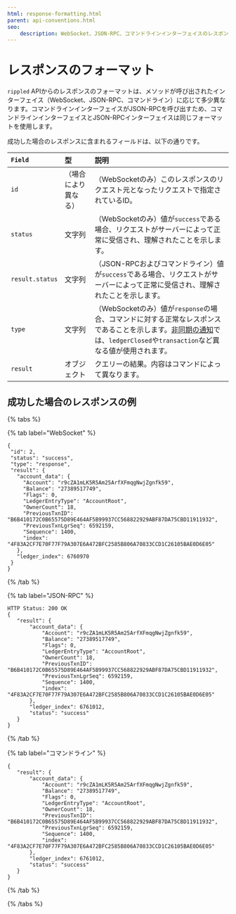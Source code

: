 ```yaml
---
html: response-formatting.html
parent: api-conventions.html
seo:
    description: WebSocket、JSON-RPC、コマンドラインインターフェイスのレスポンスのフォーマットとそのレスポンスに含まれるフィールド。
---
```

# レスポンスのフォーマット

`rippled` APIからのレスポンスのフォーマットは、メソッドが呼び出されたインターフェイス（WebSocket、JSON-RPC、コマンドライン）に応じて多少異なります。コマンドラインインターフェイスがJSON-RPCを呼び出すため、コマンドラインインターフェイスとJSON-RPCインターフェイスは同じフォーマットを使用します。

成功した場合のレスポンスに含まれるフィールドは、以下の通りです。

| `Field`         | 型     | 説明                                     |
|:----------------|:---------|:------------------------------------------------|
| `id`            | （場合により異なる） | （WebSocketのみ）このレスポンスのリクエスト元となったリクエストで指定されているID。 |
| `status`        | 文字列   | （WebSocketのみ）値が`success`である場合、リクエストがサーバーによって正常に受信され、理解されたことを示します。 |
| `result.status` | 文字列   | （JSON-RPCおよびコマンドライン）値が`success`である場合、リクエストがサーバーによって正常に受信され、理解されたことを示します。 |
| `type`          | 文字列   | （WebSocketのみ）値が`response`の場合、コマンドに対する正常なレスポンスであることを示します。[非同期の通知](../public-api-methods/subscription-methods/subscribe.md)では、`ledgerClosed`や`transaction`など異なる値が使用されます。 |
| `result`        | オブジェクト   | クエリーの結果。内容はコマンドによって異なります。 |


## 成功した場合のレスポンスの例

{% tabs %}

{% tab label="WebSocket" %}
```
{
 "id": 2,
 "status": "success",
 "type": "response",
 "result": {
   "account_data": {
     "Account": "r9cZA1mLK5R5Am25ArfXFmqgNwjZgnfk59",
     "Balance": "27389517749",
     "Flags": 0,
     "LedgerEntryType": "AccountRoot",
     "OwnerCount": 18,
     "PreviousTxnID": "B6B410172C0B65575D89E464AF5B99937CC568822929ABF87DA75CBD11911932",
     "PreviousTxnLgrSeq": 6592159,
     "Sequence": 1400,
     "index": "4F83A2CF7E70F77F79A307E6A472BFC2585B806A70833CCD1C26105BAE0D6E05"
   },
   "ledger_index": 6760970
 }
}
```
{% /tab %}

{% tab label="JSON-RPC" %}
```
HTTP Status: 200 OK
{
   "result": {
       "account_data": {
           "Account": "r9cZA1mLK5R5Am25ArfXFmqgNwjZgnfk59",
           "Balance": "27389517749",
           "Flags": 0,
           "LedgerEntryType": "AccountRoot",
           "OwnerCount": 18,
           "PreviousTxnID": "B6B410172C0B65575D89E464AF5B99937CC568822929ABF87DA75CBD11911932",
           "PreviousTxnLgrSeq": 6592159,
           "Sequence": 1400,
           "index": "4F83A2CF7E70F77F79A307E6A472BFC2585B806A70833CCD1C26105BAE0D6E05"
       },
       "ledger_index": 6761012,
       "status": "success"
   }
}
```
{% /tab %}

{% tab label="コマンドライン" %}
```
{
   "result": {
       "account_data": {
           "Account": "r9cZA1mLK5R5Am25ArfXFmqgNwjZgnfk59",
           "Balance": "27389517749",
           "Flags": 0,
           "LedgerEntryType": "AccountRoot",
           "OwnerCount": 18,
           "PreviousTxnID": "B6B410172C0B65575D89E464AF5B99937CC568822929ABF87DA75CBD11911932",
           "PreviousTxnLgrSeq": 6592159,
           "Sequence": 1400,
           "index": "4F83A2CF7E70F77F79A307E6A472BFC2585B806A70833CCD1C26105BAE0D6E05"
       },
       "ledger_index": 6761012,
       "status": "success"
   }
}
```
{% /tab %}

{% /tabs %}
